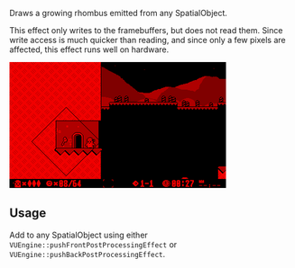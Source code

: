Draws a growing rhombus emitted from any SpatialObject.
 
This effect only writes to the framebuffers, but does not read them. Since write access is much quicker than reading, and since only a few pixels are affected, this effect runs well on hardware. 

![Preview Image](preview.png)

## Usage

Add to any SpatialObject using either `VUEngine::pushFrontPostProcessingEffect` or `VUEngine::pushBackPostProcessingEffect`. 
